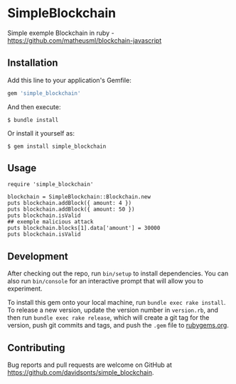 # SimpleBlockchain

Simple exemple Blockchain in ruby - https://github.com/matheusml/blockchain-javascript

## Installation

Add this line to your application's Gemfile:

```ruby
gem 'simple_blockchain'
```

And then execute:

    $ bundle install

Or install it yourself as:

    $ gem install simple_blockchain

## Usage

```
require 'simple_blockchain'  

blockchain = SimpleBlockchain::Blockchain.new
puts blockchain.addBlock({ amount: 4 })
puts blockchain.addBlock({ amount: 50 })
puts blockchain.isValid
## exemple malicious attack
puts blockchain.blocks[1].data['amount'] = 30000 
puts blockchain.isValid

```

## Development

After checking out the repo, run `bin/setup` to install dependencies. You can also run `bin/console` for an interactive prompt that will allow you to experiment.

To install this gem onto your local machine, run `bundle exec rake install`. To release a new version, update the version number in `version.rb`, and then run `bundle exec rake release`, which will create a git tag for the version, push git commits and tags, and push the `.gem` file to [rubygems.org](https://rubygems.org).

## Contributing

Bug reports and pull requests are welcome on GitHub at https://github.com/davidsonts/simple_blockchain.


